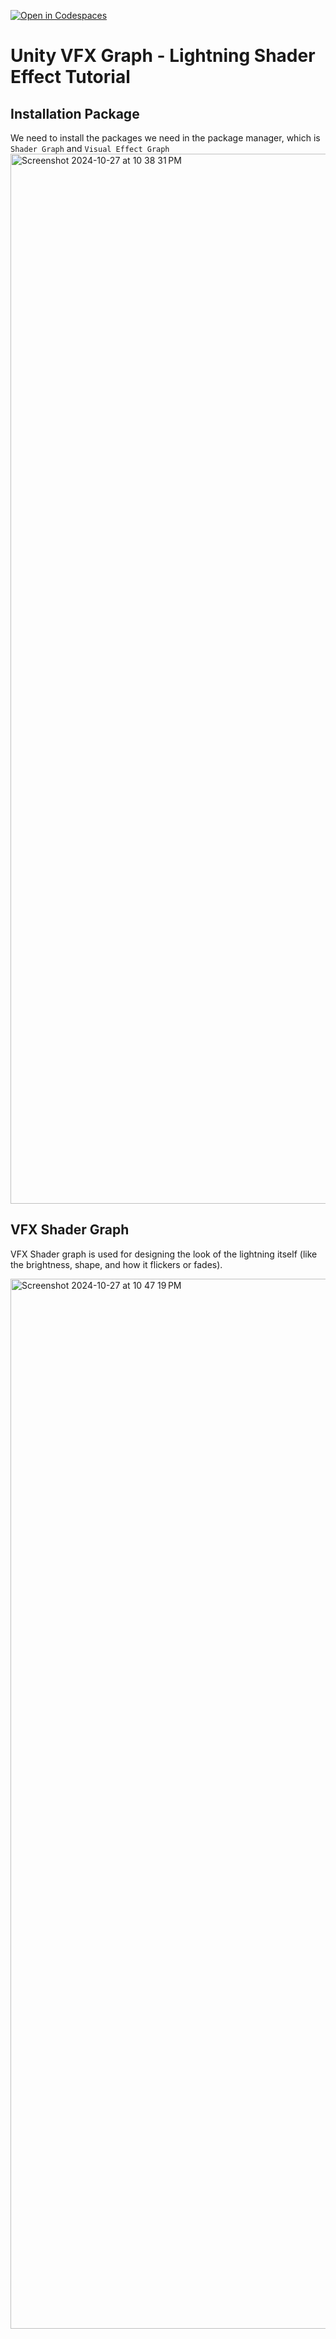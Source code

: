 [![Open in Codespaces](https://classroom.github.com/assets/launch-codespace-2972f46106e565e64193e422d61a12cf1da4916b45550586e14ef0a7c637dd04.svg)](https://classroom.github.com/open-in-codespaces?assignment_repo_id=16523274)

# Unity VFX Graph - Lightning Shader Effect Tutorial


## Installation Package
We need to install the packages we need in the package manager, which is `Shader Graph` and `Visual Effect Graph`<br>
<img width="1680" alt="Screenshot 2024-10-27 at 10 38 31 PM" src="https://github.com/user-attachments/assets/8018d58c-4e15-47cd-bd25-a3a72d73ab72">

## VFX Shader Graph
VFX Shader graph is used for designing the look of the lightning itself (like the brightness, shape, and how it flickers or fades).

<img width="1680" alt="Screenshot 2024-10-27 at 10 47 19 PM" src="https://github.com/user-attachments/assets/b9f32952-bab3-46c0-9893-03d3f3b4a29d">

